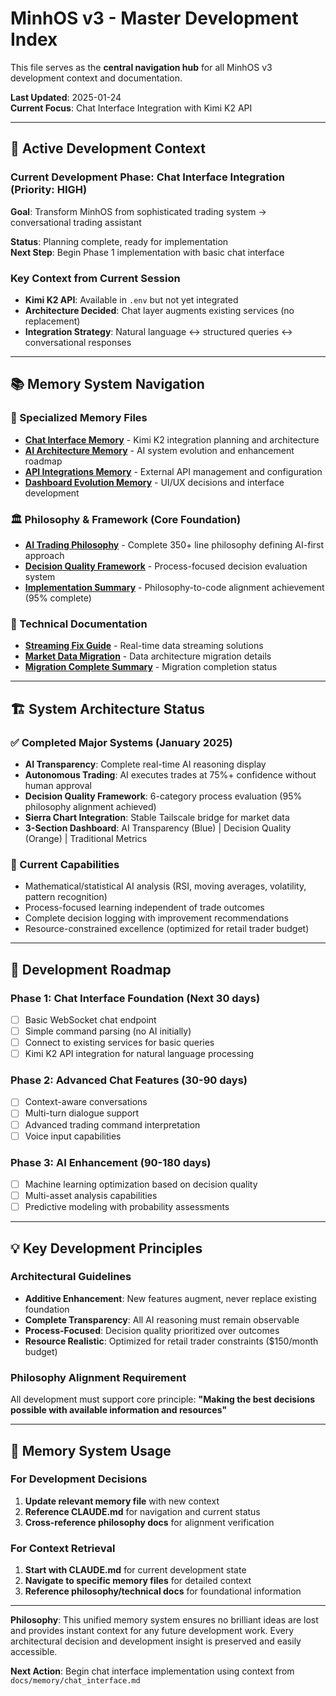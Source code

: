 # MinhOS v3 - Master Development Index

This file serves as the **central navigation hub** for all MinhOS v3 development context and documentation.

**Last Updated**: 2025-01-24  
**Current Focus**: Chat Interface Integration with Kimi K2 API  

---

## 🎯 Active Development Context

### Current Development Phase: Chat Interface Integration (Priority: HIGH)
**Goal**: Transform MinhOS from sophisticated trading system → conversational trading assistant  

**Status**: Planning complete, ready for implementation  
**Next Step**: Begin Phase 1 implementation with basic chat interface

### Key Context from Current Session
- **Kimi K2 API**: Available in `.env` but not yet integrated  
- **Architecture Decided**: Chat layer augments existing services (no replacement)
- **Integration Strategy**: Natural language ↔ structured queries ↔ conversational responses

---

## 📚 Memory System Navigation

### 🧠 Specialized Memory Files
- **[Chat Interface Memory](docs/memory/chat_interface.md)** - Kimi K2 integration planning and architecture
- **[AI Architecture Memory](docs/memory/ai_architecture.md)** - AI system evolution and enhancement roadmap
- **[API Integrations Memory](docs/memory/api_integrations.md)** - External API management and configuration
- **[Dashboard Evolution Memory](docs/memory/dashboard_evolution.md)** - UI/UX decisions and interface development

### 🏛️ Philosophy & Framework (Core Foundation)
- **[AI Trading Philosophy](docs/philosophy/AI_TRADING_PHILOSOPHY.md)** - Complete 350+ line philosophy defining AI-first approach
- **[Decision Quality Framework](docs/philosophy/DECISION_QUALITY_FRAMEWORK.md)** - Process-focused decision evaluation system
- **[Implementation Summary](docs/philosophy/IMPLEMENTATION_SUMMARY.md)** - Philosophy-to-code alignment achievement (95% complete)

### 🔧 Technical Documentation
- **[Streaming Fix Guide](docs/technical/STREAMING_FIX_GUIDE.md)** - Real-time data streaming solutions
- **[Market Data Migration](docs/technical/MARKET_DATA_MIGRATION.md)** - Data architecture migration details
- **[Migration Complete Summary](docs/technical/MIGRATION_COMPLETE_SUMMARY.md)** - Migration completion status

---

## 🏗️ System Architecture Status

### ✅ Completed Major Systems (January 2025)
- **AI Transparency**: Complete real-time AI reasoning display
- **Autonomous Trading**: AI executes trades at 75%+ confidence without human approval  
- **Decision Quality Framework**: 6-category process evaluation (95% philosophy alignment achieved)
- **Sierra Chart Integration**: Stable Tailscale bridge for market data
- **3-Section Dashboard**: AI Transparency (Blue) | Decision Quality (Orange) | Traditional Metrics

### 🎯 Current Capabilities
- Mathematical/statistical AI analysis (RSI, moving averages, volatility, pattern recognition)
- Process-focused learning independent of trade outcomes
- Complete decision logging with improvement recommendations  
- Resource-constrained excellence (optimized for retail trader budget)

---

## 🚀 Development Roadmap

### Phase 1: Chat Interface Foundation (Next 30 days)
- [ ] Basic WebSocket chat endpoint
- [ ] Simple command parsing (no AI initially)
- [ ] Connect to existing services for basic queries
- [ ] Kimi K2 API integration for natural language processing

### Phase 2: Advanced Chat Features (30-90 days)
- [ ] Context-aware conversations  
- [ ] Multi-turn dialogue support
- [ ] Advanced trading command interpretation
- [ ] Voice input capabilities

### Phase 3: AI Enhancement (90-180 days)  
- [ ] Machine learning optimization based on decision quality
- [ ] Multi-asset analysis capabilities
- [ ] Predictive modeling with probability assessments

---

## 💡 Key Development Principles

### Architectural Guidelines
- **Additive Enhancement**: New features augment, never replace existing foundation
- **Complete Transparency**: All AI reasoning must remain observable
- **Process-Focused**: Decision quality prioritized over outcomes
- **Resource Realistic**: Optimized for retail trader constraints ($150/month budget)

### Philosophy Alignment Requirement  
All development must support core principle: **"Making the best decisions possible with available information and resources"**

---

## 🔄 Memory System Usage

### For Development Decisions
1. **Update relevant memory file** with new context
2. **Reference CLAUDE.md** for navigation and current status
3. **Cross-reference philosophy docs** for alignment verification

### For Context Retrieval
1. **Start with CLAUDE.md** for current development state
2. **Navigate to specific memory files** for detailed context
3. **Reference philosophy/technical docs** for foundational information

---

**Philosophy**: This unified memory system ensures no brilliant ideas are lost and provides instant context for any future development work. Every architectural decision and development insight is preserved and easily accessible.

**Next Action**: Begin chat interface implementation using context from `docs/memory/chat_interface.md`